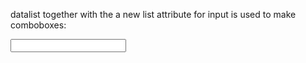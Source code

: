 datalist together with the a new list attribute for input is used to make comboboxes:

<input list=browsers>
<datalist id=browsers>
 <option value="Safari">
 <option value="Internet Explorer">
 <option value="Opera">
 <option value="Firefox">
</datalist>

